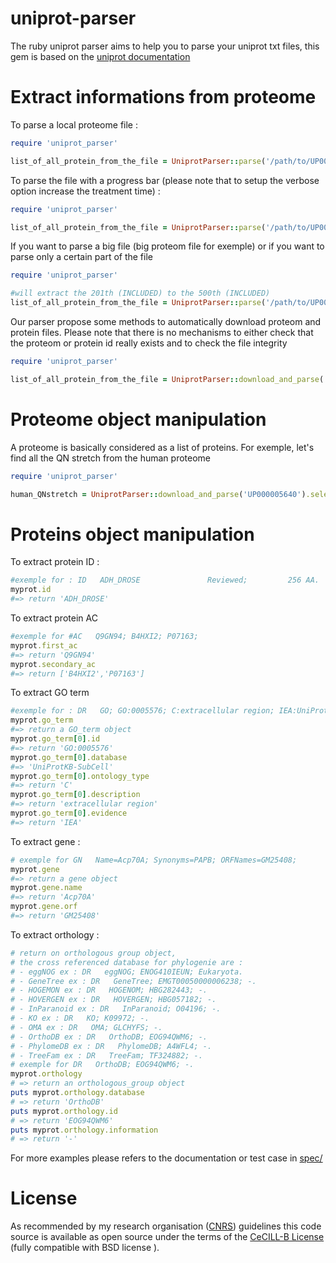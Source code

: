 # uniprot-parser

The ruby uniprot parser aims to help you to parse your uniprot txt files,
 this gem is based on the [uniprot documentation](http://web.expasy.org/docs/userman.html)



# Extract informations from proteome

To parse a local proteome file :
```ruby
require 'uniprot_parser'

list_of_all_protein_from_the_file = UniprotParser::parse('/path/to/UP000000.txt')

```

To parse the file with a progress bar (please note that to setup the verbose option increase the treatment time) :
```ruby
require 'uniprot_parser'

list_of_all_protein_from_the_file = UniprotParser::parse('/path/to/UP000000.txt', verbose: true)

```

If you want to parse a big file (big proteom file for exemple) or if you want to parse only a certain part of the file
```ruby
require 'uniprot_parser'

#will extract the 201th (INCLUDED) to the 500th (INCLUDED)
list_of_all_protein_from_the_file = UniprotParser::parse('/path/to/UP000000.txt', offset: 200, limit: 300)

```

Our parser propose some methods to automatically download proteom and protein files.
Please note that there is no mechanisms to either check that the proteom or protein id really exists
and to check the file integrity
```ruby
require 'uniprot_parser'

list_of_all_protein_from_the_file = UniprotParser::download_and_parse('UP000005640')

```


# Proteome object manipulation

A proteome is basically considered as a list of proteins.
For exemple, let's find all the QN stretch from the human proteome 
```ruby
require 'uniprot_parser'

human_QNstretch = UniprotParser::download_and_parse('UP000005640').select{|e|e.sequence.match /(Q|N){7,}/ }


```

# Proteins object manipulation

To extract protein ID :
```ruby
#exemple for : ID   ADH_DROSE               Reviewed;         256 AA.
myprot.id 
#=> return 'ADH_DROSE'

```

To extract protein AC
```ruby
#exemple for #AC   Q9GN94; B4HXI2; P07163;
myprot.first_ac 
#=> return 'Q9GN94'
myprot.secondary_ac
#=> return ['B4HXI2','P07163']

```

To extract GO term
```ruby
#exemple for : DR   GO; GO:0005576; C:extracellular region; IEA:UniProtKB-SubCell.
myprot.go_term
#=> return a GO_term object
myprot.go_term[0].id
#=> return 'GO:0005576'
myprot.go_term[0].database
#=> 'UniProtKB-SubCell'
myprot.go_term[0].ontology_type
#=> return 'C'
myprot.go_term[0].description
#=> return 'extracellular region'
myprot.go_term[0].evidence
#=> return 'IEA'

```

To extract gene :
```ruby
# exemple for GN   Name=Acp70A; Synonyms=PAPB; ORFNames=GM25408;
myprot.gene
#=> return a gene object
myprot.gene.name
#=> return 'Acp70A'
myprot.gene.orf
#=> return 'GM25408'

```


To extract orthology :
```ruby
# return on orthologous group object,
# the cross referenced database for phylogenie are :
# - eggNOG ex : DR   eggNOG; ENOG410IEUN; Eukaryota.
# - GeneTree ex : DR   GeneTree; EMGT00050000006238; -.
# - HOGEMON ex : DR   HOGENOM; HBG282443; -.
# - HOVERGEN ex : DR   HOVERGEN; HBG057182; -.
# - InParanoid ex : DR   InParanoid; O04196; -.
# - KO ex : DR   KO; K09972; -.
# - OMA ex : DR   OMA; GLCHYFS; -.
# - OrthoDB ex : DR   OrthoDB; EOG94QWM6; -.
# - PhylomeDB ex : DR   PhylomeDB; A4WFL4; -.
# - TreeFam ex : DR   TreeFam; TF324882; -.
# exemple for DR   OrthoDB; EOG94QWM6; -.
myprot.orthology
# => return an orthologous_group object
puts myprot.orthology.database
# => return 'OrthoDB'
puts myprot.orthology.id
# => return 'EOG94QWM6'
puts myprot.orthology.information
# => return '-'

```
For more examples please refers to the documentation or test case in [spec/](https://github.com/E-vill/uniprot_parser/blob/master/spec/uniprot_parser_spec.rb) 


# License
As recommended by my research organisation ([CNRS](http://www.cnrs.fr/en/aboutcnrs/overview.htm)) guidelines this code source is available as open source under the terms of the [CeCILL-B License](http://www.cecill.info/licences/Licence_CeCILL-B_V1-en.txt) (fully compatible with BSD license ).

